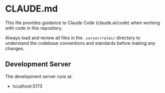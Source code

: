# CLAUDE.md

This file provides guidance to Claude Code (claude.ai/code) when working with code in this repository.

Always load and review all files in the `.cursor/rules/` directory to understand the codebase conventions and standards before making any changes.

## Development Server
The development server runs at:
- localhost:5173